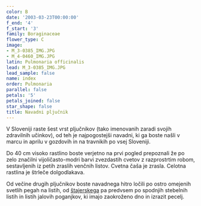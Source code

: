 ```yaml
---
color: B
date: '2003-03-23T00:00:00'
f_end: '4'
f_start: '3'
family: Boraginaceae
flower_type: C
image:
- M_3-0385_IMG.JPG
- M_4-0460_IMG.JPG
latin: Pulmonaria officinalis
lead: M_3-0385_IMG.JPG
lead_sample: false
name: index
order: Pulmonaria
parallel: false
petals: '5'
petals_joined: false
star_shape: false
title: Navadni pljučnik
---
```

V Sloveniji raste šest vrst pljučnikov (tako imenovanih zaradi svojih zdravilnih učinkov), od teh je najpogostejši navadni, ki ga boste našli v marcu in aprilu v gozdovih in na travnikih po vsej Sloveniji.

Do 40 cm visoko rastlino boste verjetno na prvi pogled prepoznali že po zelo značilni vijoličasto-modri barvi zvezdastih cvetov z razprostrtim robom, sestavljenih iz petih zraslih venčnih listov. Cvetna čaša je zrasla. Celotna rastlina je štrleče dolgodlakava. 

Od večine drugih pljučnikov boste navadnega hitro ločili po ostro omejenih svetlih pegah na listih, od [štajerskega](../PulmonariaStiriaca(StajerskiPljucnik)/si_PulmonariaStiriaca(StajerskiPljucnik).asp) pa predvsem po spodnjih stebelnih listih in listih jalovih poganjkov, ki imajo zaokroženo dno in izrazit pecelj.
